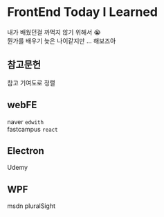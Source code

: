 # FrontEnd Today I Learned  

내가 배웠던걸 까먹지 않기 위해서 :sob:  
뭔가를 배우기 늦은 나이같지만 ... 해보즈아 

## 참고문헌

참고 기여도로 정렬 

## webFE
naver `edwith`   
fastcampus `react`

## Electron
Udemy

## WPF
msdn
pluralSight


